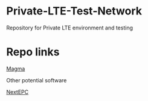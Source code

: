 # Private-LTE-Test-Network
Repository for Private LTE environment and testing

# Repo links



[Magma](https://facebookincubator.github.io/magma/docs/basics/introduction)



Other potential software

[NextEPC](https://github.com/nextepc/nextepc)
